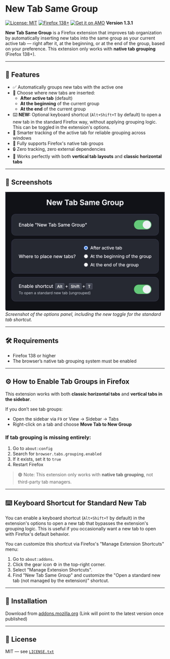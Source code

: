 # New Tab Same Group

[![License: MIT](https://img.shields.io/badge/license-MIT-blue.svg)](LICENSE.txt)
[![Firefox 138+](https://img.shields.io/badge/firefox-138%2B-orange)](https://addons.mozilla.org/en-US/firefox/addon/new-tab-same-group/)
[![Get it on AMO](https://img.shields.io/amo/v/new-tab-same-group?label=Get%20on%20AMO)](https://addons.mozilla.org/en-US/firefox/addon/new-tab-same-group/)
**Version 1.3.1**

**New Tab Same Group** is a Firefox extension that improves tab organization by automatically inserting new tabs into the same group as your current active tab — right after it, at the beginning, or at the end of the group, based on your preference.
This extension only works with **native tab grouping** (Firefox 138+).

---

## 🚀 Features

- ✅ Automatically groups new tabs with the active one
- 🎯 Choose where new tabs are inserted:
  - **After active tab** (default)
  - **At the beginning** of the current group
  - **At the end** of the current group
- ⌨️ **NEW:** Optional keyboard shortcut (`Alt+Shift+T` by default) to open a new tab in the standard Firefox way, without applying grouping logic. This can be toggled in the extension's options.
- 🧠 Smarter tracking of the active tab for reliable grouping across windows
- 🖤 Fully supports Firefox's native tab groups
- 🔒 Zero tracking, zero external dependencies
- 🧩 Works perfectly with both **vertical tab layouts** and **classic horizontal tabs**

---

## 📸 Screenshots

![Options page screenshot](images/new-tab-same-group-capture-2.jpg)
*Screenshot of the options panel, including the new toggle for the standard tab shortcut.*

---

## 🛠 Requirements

- Firefox 138 or higher
- The browser’s native tab grouping system must be enabled

---

## ⚙️ How to Enable Tab Groups in Firefox

This extension works with both **classic horizontal tabs** and **vertical tabs in the sidebar**.

If you don’t see tab groups:

- Open the sidebar via `F9` or View → Sidebar → Tabs
- Right-click on a tab and choose **Move Tab to New Group**

### If tab grouping is missing entirely:

1. Go to `about:config`
2. Search for `browser.tabs.grouping.enabled`
3. If it exists, set it to `true`
4. Restart Firefox

> 🟣 Note: This extension only works with **native tab grouping**, not third-party tab managers.

---

## ⌨️ Keyboard Shortcut for Standard New Tab

You can enable a keyboard shortcut (`Alt+Shift+T` by default) in the extension's options to open a new tab that bypasses the extension's grouping logic. This is useful if you occasionally want a new tab to open with Firefox's default behavior.

You can customize this shortcut via Firefox's "Manage Extension Shortcuts" menu:
1. Go to `about:addons`.
2. Click the gear icon ⚙️ in the top-right corner.
3. Select "Manage Extension Shortcuts".
4. Find "New Tab Same Group" and customize the "Open a standard new tab (not managed by the extension)" shortcut.

---

## 🧩 Installation

Download from [addons.mozilla.org](https://addons.mozilla.org/en-US/firefox/addon/new-tab-same-group/) (Link will point to the latest version once published)

---

## 📝 License

MIT — see [`LICENSE.txt`](LICENSE.txt)
